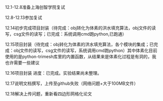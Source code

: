 12.1-12.8准备上海创智学院复试 

12.8-12.13参加复试 

12.14初步完成项目封装（待完成：obj转化为体素的洪水填充算法，obj文件的读写，csg文件的读写；已完成：系统调用cmd跑python,已跑通）

12.15项目封装（待完成：obj转化为体素的洪水填充算法，各个模块的集成；已完成：obj文件的读写，csg文件的读写，系统调用cmd跑python）其中体素化目前使用的是python-trimesh库里的内置函数，从结果来是体素化过程是有洞的，我也许需要一些建议

12.16项目封装 进度：已完成。实验结果尚未整理。

12.17说明文档撰写，上传至github失败（网络问题+大于100MB文件） 

12.18解决上传问题，重新看四边形网格化论文


